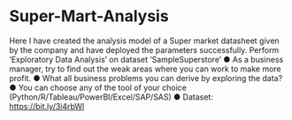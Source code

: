 # Super-Mart-Analysis
Here I have created the analysis model of a Super market datasheet given by the company and have deployed the parameters successfully. 
Perform ‘Exploratory Data Analysis’ on dataset ‘SampleSuperstore’ 
● As a business manager, try to find out the weak areas where you can work to make more profit. 
● What all business problems you can derive by exploring the data? 
● You can choose any of the tool of your choice (Python/R/Tableau/PowerBI/Excel/SAP/SAS) 
● Dataset: https://bit.ly/3i4rbWl
